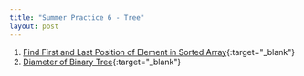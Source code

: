 ```yaml
---
title: "Summer Practice 6 - Tree"
layout: post
---
```


1. [Find First and Last Position of Element in Sorted Array](https://leetcode.com/problems/find-first-and-last-position-of-element-in-sorted-array/){:target="_blank"}
2. [Diameter of Binary Tree](https://leetcode.com/problems/diameter-of-binary-tree/){:target="_blank"}

